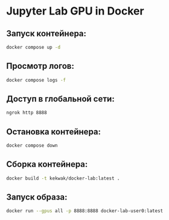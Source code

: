 # Jupyter Lab GPU in Docker

## Запуск контейнера:
```sh
docker compose up -d
```

## Просмотр логов:
```sh
docker compose logs -f
```

## Доступ в глобальной сети:
```sh
ngrok http 8888
```

## Остановка контейнера:
```sh
docker compose down
```

## Сборка контейнера:
```sh
docker build -t kekwak/docker-lab:latest .
```

## Запуск образа:
```sh
docker run --gpus all -p 8888:8888 docker-lab-user0:latest
```
